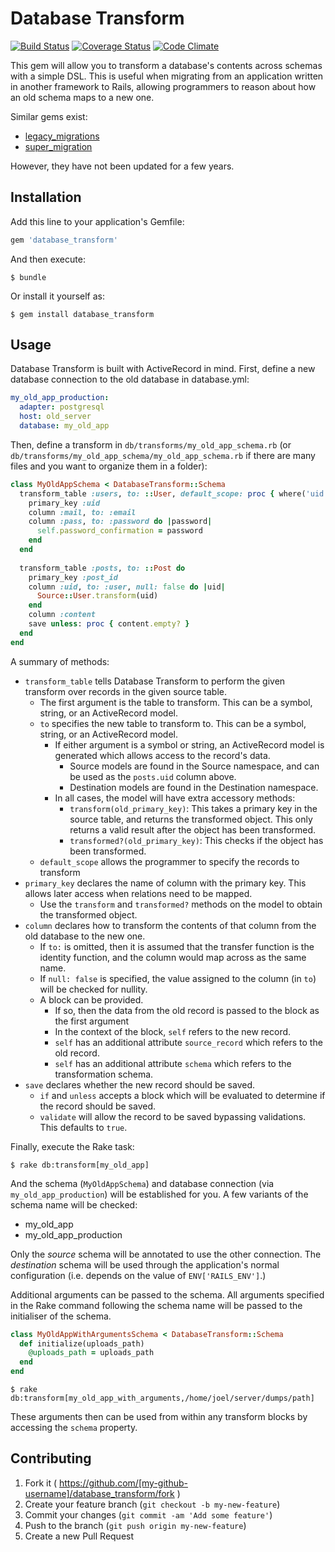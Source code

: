 # Database Transform
[![Build Status](https://travis-ci.org/lowjoel/database_transform.svg)](https://travis-ci.org/lowjoel/database_transform)
[![Coverage Status](https://coveralls.io/repos/lowjoel/database_transform/badge.svg)](https://coveralls.io/r/lowjoel/database_transform)
[![Code Climate](https://codeclimate.com/github/lowjoel/database_transform/badges/gpa.svg)](https://codeclimate.com/github/lowjoel/database_transform)

This gem will allow you to transform a database's contents across schemas with a simple DSL. This is useful when
migrating from an application written in another framework to Rails, allowing programmers to reason about how an old
schema maps to a new one.

Similar gems exist:

 - [legacy_migrations](https://github.com/btelles/legacy_migrations)
 - [super_migration](https://github.com/christian/super_migration)

However, they have not been updated for a few years.

## Installation

Add this line to your application's Gemfile:

```ruby
gem 'database_transform'
```

And then execute:

    $ bundle

Or install it yourself as:

    $ gem install database_transform

## Usage

Database Transform is built with ActiveRecord in mind. First, define a new database connection to the old database in
database.yml:

```yaml
my_old_app_production:
  adapter: postgresql
  host: old_server
  database: my_old_app
```

Then, define a transform in `db/transforms/my_old_app_schema.rb` (or `db/transforms/my_old_app_schema/my_old_app_schema.rb`
if there are many files and you want to organize them in a folder):

```ruby
class MyOldAppSchema < DatabaseTransform::Schema
  transform_table :users, to: ::User, default_scope: proc { where('uid <> 0') } do
    primary_key :uid
    column :mail, to: :email
    column :pass, to: :password do |password|
      self.password_confirmation = password
    end
  end
  
  transform_table :posts, to: ::Post do
    primary_key :post_id
    column :uid, to: :user, null: false do |uid|
      Source::User.transform(uid)
    end
    column :content
    save unless: proc { content.empty? }
  end
end
```

A summary of methods:

- `transform_table` tells Database Transform to perform the given transform over records in the given source table.
    - The first argument is the table to transform. This can be a symbol, string, or an ActiveRecord model.
    - `to` specifies the new table to transform to. This can be a symbol, string, or an ActiveRecord model.
        - If either argument is a symbol or string, an ActiveRecord model is generated which allows access to the
          record's data.
            - Source models are found in the Source namespace, and can be used as the `posts.uid` column above.
            - Destination models are found in the Destination namespace.
        - In all cases, the model will have extra accessory methods:
            - `transform(old_primary_key)`: This takes a primary key in the source table, and returns the transformed
              object. This only returns a valid result after the object has been transformed.
            - `transformed?(old_primary_key)`: This checks if the object has been transformed.
    - `default_scope` allows the programmer to specify the records to transform
- `primary_key` declares the name of column with the primary key. This allows later access when relations need to be
  mapped.
    - Use the `transform` and `transformed?` methods on the model to obtain the transformed object.
- `column` declares how to transform the contents of that column from the old database to the new one.
    - If `to:` is omitted, then it is assumed that the transfer function is the identity function, and the column would
      map across as the same name.
    - If `null: false` is specified, the value assigned to the column (in `to`) will be checked for nullity.
    - A block can be provided.
        - If so, then the data from the old record is passed to the block as the first argument
        - In the context of the block, `self` refers to the new record.
        - `self` has an additional attribute `source_record` which refers to the old record.
        - `self` has an additional attribute `schema` which refers to the transformation schema.
- `save` declares whether the new record should be saved.
    - `if` and `unless` accepts a block which will be evaluated to determine if the record should be saved.
    - `validate` will allow the record to be saved bypassing validations. This defaults to `true`.

Finally, execute the Rake task:

    $ rake db:transform[my_old_app]

And the schema (`MyOldAppSchema`) and database connection (via `my_old_app_production`) will be established for you. A
few variants of the schema name will be checked:

- my_old_app
- my_old_app_production

Only the *source* schema will be annotated to use the other connection. The *destination* schema will be used through
the application's normal configuration (i.e. depends on the value of `ENV['RAILS_ENV']`.)

Additional arguments can be passed to the schema. All arguments specified in the Rake command following the schema name
will be passed to the initialiser of the schema.

```ruby
class MyOldAppWithArgumentsSchema < DatabaseTransform::Schema
  def initialize(uploads_path)
    @uploads_path = uploads_path
  end
end
```

    $ rake db:transform[my_old_app_with_arguments,/home/joel/server/dumps/path]

These arguments then can be used from within any transform blocks by accessing the `schema` property.

## Contributing

1. Fork it ( https://github.com/[my-github-username]/database_transform/fork )
2. Create your feature branch (`git checkout -b my-new-feature`)
3. Commit your changes (`git commit -am 'Add some feature'`)
4. Push to the branch (`git push origin my-new-feature`)
5. Create a new Pull Request
